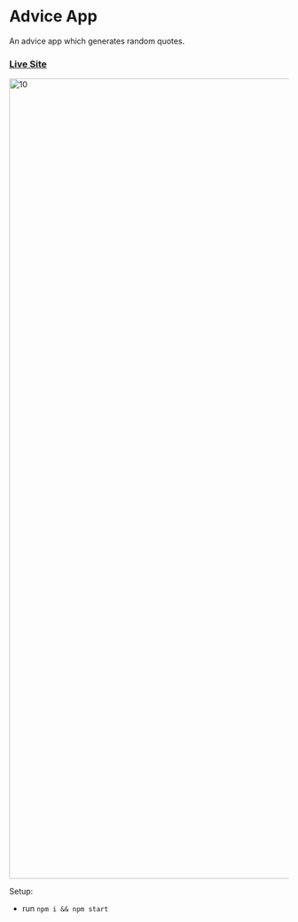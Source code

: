 # Advice App
An advice app which generates random quotes.

### [Live Site](https://adviceappbysamridhi.netlify.app)

<img width="1440" alt="10" src="https://user-images.githubusercontent.com/91188761/149633558-7e30efad-2f48-4dc7-8dde-f17b7dfb327a.png">

Setup:
- run ```npm i && npm start```
